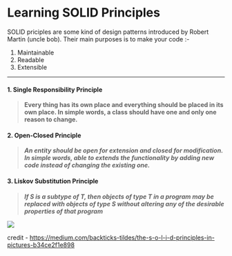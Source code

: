# Learning SOLID Principles
SOLID priciples are some kind of design patterns introduced by Robert Martin (uncle bob). Their main purposes is to make your code :- 
1. Maintainable
2. Readable
3. Extensible


------------


 #### 1. Single Responsibility Principle
>  **Every thing has its own place and everything should be placed in its own place. In simple words, a class should  have one and only one reason to change.**


#### 2. Open-Closed Principle
> ***An entity should be open for extension and closed for modification. In simple words, able to extends the functionality by adding new code instead of changing the existing one.***


#### 3. Liskov Substitution Principle
> ***If S is a subtype of T, then objects of type T in a program may be replaced with objects of type S without altering any of the desirable properties of that program***

[![](https://miro.medium.com/max/2000/1*yKk2XKJaCLNlDxQMx1r55Q.png)](http://https://miro.medium.com/max/2000/1*yKk2XKJaCLNlDxQMx1r55Q.png)

credit - https://medium.com/backticks-tildes/the-s-o-l-i-d-principles-in-pictures-b34ce2f1e898
